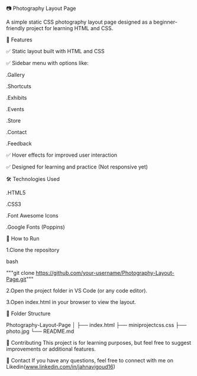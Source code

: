 📷 Photography Layout Page

A simple static CSS photography layout page designed as a beginner-friendly project for learning HTML and CSS.

🌟 Features

✅ Static layout built with HTML and CSS

✅ Sidebar menu with options like:


.Gallery

.Shortcuts

.Exhibits

.Events

.Store

.Contact

.Feedback

 ✅ Hover effects for improved user interaction
 
 ✅ Designed for learning and practice (Not responsive yet)
 
 🛠️ Technologies Used
 
.HTML5

.CSS3

.Font Awesome Icons

.Google Fonts (Poppins)

🚀 How to Run

1.Clone the repository

bash

"""git clone https://github.com/your-username/Photography-Layout-Page.git"""

2.Open the project folder in VS Code (or any code editor).

3.Open index.html in your browser to view the layout.

📂 Folder Structure

Photography-Layout-Page
│
├── index.html
├── miniprojectcss.css
├── photo.jpg
└── README.md

🤝 Contributing
This project is for learning purposes, but feel free to suggest improvements or additional features.

📩 Contact
If you have any questions, feel free to connect with me on Likedin(www.linkedin.com/in/jahnavigoud16)
